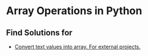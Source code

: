 # Array Operations in Python

## Find Solutions for

- [Convert text values into array. For external projects.](textToArray.py)